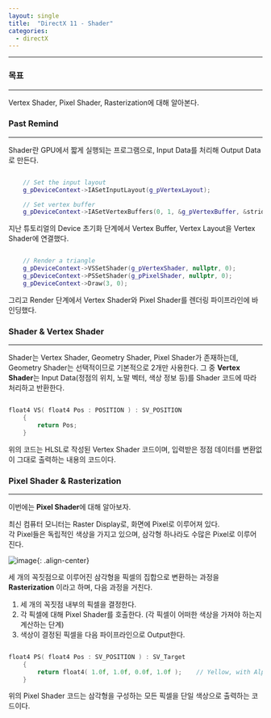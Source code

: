 ```yaml
---
layout: single
title:  "DirectX 11 - Shader"
categories:
  - directX
---
```


---

### 목표
---

Vertex Shader, Pixel Shader, Rasterization에 대해 알아본다.

### Past Remind
---

Shader란 GPU에서 짧게 실행되는 프로그램으로, Input Data를 처리해 Output Data로 만든다.

```c++

	// Set the input layout
	g_pDeviceContext->IASetInputLayout(g_pVertexLayout);

	// Set vertex buffer
	g_pDeviceContext->IASetVertexBuffers(0, 1, &g_pVertexBuffer, &stride, &offset);

```

지난 튜토리얼의 Device 초기화 단계에서 Vertex Buffer, Vertex Layout을 Vertex Shader에 연결했다.

```c++

	// Render a triangle
	g_pDeviceContext->VSSetShader(g_pVertexShader, nullptr, 0);
	g_pDeviceContext->PSSetShader(g_pPixelShader, nullptr, 0);
	g_pDeviceContext->Draw(3, 0);

```

그리고 Render 단계에서 Vertex Shader와 Pixel Shader를 렌더링 파이프라인에 바인딩했다.

### Shader & Vertex Shader
---

Shader는 Vertex Shader, Geometry Shader, Pixel Shader가 존재하는데, Geometry Shader는 선택적이므로 기본적으로 2개만 사용한다. 그 중 **Vertex Shader**는 Input Data(정점의 위치, 노말 벡터, 색상 정보 등)를 Shader 코드에 따라 처리하고 반환한다.

```c++

float4 VS( float4 Pos : POSITION ) : SV_POSITION
    {
        return Pos;
    }

```

위의 코드는 HLSL로 작성된 Vertex Shader 코드이며, 입력받은 정점 데이터를 변환없이 그대로 출력하는 내용의 코드이다.

### Pixel Shader & Rasterization
---

이번에는 **Pixel Shader**에 대해 알아보자.  

최신 컴퓨터 모니터는 Raster Display로, 화면에 Pixel로 이루어져 있다.  
각 Pixel들은 독립적인 색상을 가지고 있으며, 삼각형 하나라도 수많은 Pixel로 이루어진다.  

![image](https://gasbebe.github.io/images/fragmentAnim.gif){: .align-center}

세 개의 꼭짓점으로 이루어진 삼각형을 픽셀의 집합으로 변환하는 과정을 **Rasterization** 이라고 하며, 다음 과정을 거친다.

1. 세 개의 꼭짓점 내부의 픽셀을 결정한다.
2. 각 픽셀에 대해 Pixel Shader를 호출한다. (각 픽셀이 어떠한 색상을 가져야 하는지 계산하는 단계)
3. 색상이 결정된 픽셀을 다음 파이프라인으로 Output한다.

```c++

float4 PS( float4 Pos : SV_POSITION ) : SV_Target
    {
        return float4( 1.0f, 1.0f, 0.0f, 1.0f );    // Yellow, with Alpha = 1
    }

```

위의 Pixel Shader 코드는 삼각형을 구성하는 모든 픽셀을 단일 색상으로 출력하는 코드이다.
